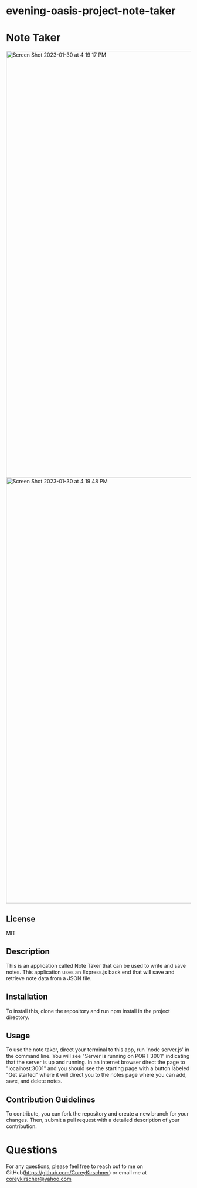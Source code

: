 # evening-oasis-project-note-taker

# Note Taker

<img width="1159" alt="Screen Shot 2023-01-30 at 4 19 17 PM" src="https://user-images.githubusercontent.com/114973010/215626502-95a05e64-b427-4256-b028-531f3a3ca068.png">

<img width="1158" alt="Screen Shot 2023-01-30 at 4 19 48 PM" src="https://user-images.githubusercontent.com/114973010/215626536-ee2e51bf-ae27-486b-93af-bc253a0b3612.png">

## License

MIT

## Description
  
 This is an application called Note Taker that can be used to write and save notes. This application uses an Express.js back end that will save and retrieve note data from a JSON file.
  
## Installation
  
  To install this, clone the repository and run npm install in the project directory.
  
## Usage
  
   To use the note taker, direct your terminal to this app, run 'node server.js' in the command line. You will see "Server is running on PORT 3001" indicating that the server is up and running. In an internet browser direct the page to "localhost:3001" and you should see the starting page with a button labeled "Get started" where it will direct you to the notes page where you can add, save, and delete notes.
   
## Contribution Guidelines
   
  To contribute, you can fork the repository and create a new branch for your changes. Then, submit a pull request with a detailed description of your contribution.

# Questions

  For any questions, please feel free to reach out to me on GitHub(https://github.com/CoreyKirschner) or email me at coreykirscher@yahoo.com
